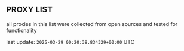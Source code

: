 ## PROXY LIST

all proxies in this list were collected from open sources and tested for functionality

last update: `2025-03-29 00:20:38.834329+00:00` UTC
